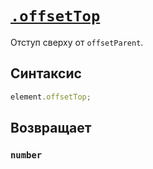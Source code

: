 # [`.offsetTop`](../index.md)

Отступ сверху от `offsetParent`.

## Синтаксис

```js
element.offsetTop;
```

## Возвращает

### `number`
